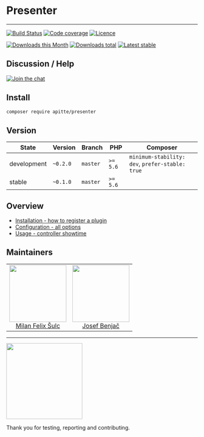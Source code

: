# Presenter

-----

[![Build Status](https://img.shields.io/travis/apitte/presenter.svg?style=flat-square)](https://travis-ci.org/apitte/presenter)
[![Code coverage](https://img.shields.io/coveralls/apitte/presenter.svg?style=flat-square)](https://coveralls.io/r/apitte/presenter)
[![Licence](https://img.shields.io/packagist/l/apitte/presenter.svg?style=flat-square)](https://packagist.org/packages/apitte/presenter)

[![Downloads this Month](https://img.shields.io/packagist/dm/apitte/presenter.svg?style=flat-square)](https://packagist.org/packages/apitte/presenter)
[![Downloads total](https://img.shields.io/packagist/dt/apitte/presenter.svg?style=flat-square)](https://packagist.org/packages/apitte/presenter)
[![Latest stable](https://img.shields.io/packagist/v/apitte/presenter.svg?style=flat-square)](https://packagist.org/packages/apitte/presenter)

## Discussion / Help

[![Join the chat](https://img.shields.io/gitter/room/apitte/apitte.svg?style=flat-square)](https://gitter.im/apitte/apitte)

## Install

```sh
composer require apitte/presenter
```

## Version

| State       | Version      | Branch   | PHP      | Composer                                        |
|-------------|--------------|----------|----------|-------------------------------------------------|
| development | `~0.2.0`     | `master` | `>= 5.6` | `minimum-stability: dev`, `prefer-stable: true` |
| stable      | `~0.1.0`     | `master` | `>= 5.6` |                                                 |

## Overview

- [Installation - how to register a plugin](https://github.com/apitte/presenter/tree/master/.docs#installation)
- [Configuration - all options](https://github.com/apitte/presenter/tree/master/.docs#configuration)
- [Usage - controller showtime](https://github.com/apitte/presenter/tree/master/.docs#usage)

## Maintainers

<table>
  <tbody>
    <tr>
      <td align="center">
        <a href="https://github.com/f3l1x">
            <img width="150" height="150" src="https://avatars2.githubusercontent.com/u/538058?v=3&s=150">
        </a>
        </br>
        <a href="https://github.com/f3l1x">Milan Felix Šulc</a>
      </td>
      <td align="center">
        <a href="https://github.com/benijo">
            <img width="150" height="150" src="https://avatars3.githubusercontent.com/u/6731626?v=3&s=150">
        </a>
        </br>
        <a href="https://github.com/benijo">Josef Benjač</a>
      </td>
    </tr>
  <tbody>
</table>

-----

<a href="https://github.com/tlapnet"><img  width="200" src="https://cdn.rawgit.com/f3l1x/xsource/2463efb7/assets/tlapdev.png"></a>

Thank you for testing, reporting and contributing.
